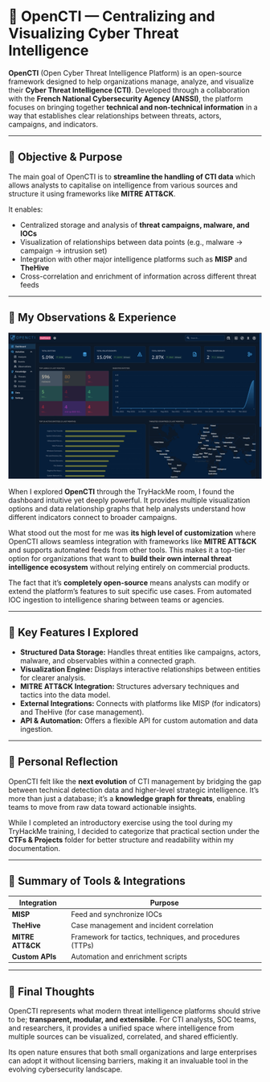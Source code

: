 # 🧩 OpenCTI — Centralizing and Visualizing Cyber Threat Intelligence

**OpenCTI** (Open Cyber Threat Intelligence Platform) is an open-source framework designed to help organizations manage, analyze, and visualize their **Cyber Threat Intelligence (CTI)**. Developed through a collaboration with the **French National Cybersecurity Agency (ANSSI)**, the platform focuses on bringing together **technical and non-technical information** in a way that establishes clear relationships between threats, actors, campaigns, and indicators.

---

## 🎯 Objective & Purpose

The main goal of OpenCTI is to **streamline the handling of CTI data** which allows analysts to capitalise on intelligence from various sources and structure it using frameworks like **MITRE ATT&CK**.

It enables:
- Centralized storage and analysis of **threat campaigns, malware, and IOCs**
- Visualization of relationships between data points (e.g., malware → campaign → intrusion set)
- Integration with other major intelligence platforms such as **MISP** and **TheHive**
- Cross-correlation and enrichment of information across different threat feeds

---

## 🧠 My Observations & Experience

![OpenCTI Dashboard](screenshots/OCTI1.png)

When I explored **OpenCTI** through the TryHackMe room, I found the dashboard intuitive yet deeply powerful. It provides multiple visualization options and data relationship graphs that help analysts understand how different indicators connect to broader campaigns.

What stood out the most for me was **its high level of customization** where OpenCTI allows seamless integration with frameworks like **MITRE ATT&CK** and supports automated feeds from other tools. This makes it a top-tier option for organizations that want to **build their own internal threat intelligence ecosystem** without relying entirely on commercial products.

The fact that it’s **completely open-source** means analysts can modify or extend the platform’s features to suit specific use cases. From automated IOC ingestion to intelligence sharing between teams or agencies.

---

## 🧩 Key Features I Explored

- **Structured Data Storage:** Handles threat entities like campaigns, actors, malware, and observables within a connected graph.  
- **Visualization Engine:** Displays interactive relationships between entities for clearer analysis.  
- **MITRE ATT&CK Integration:** Structures adversary techniques and tactics into the data model.  
- **External Integrations:** Connects with platforms like MISP (for indicators) and TheHive (for case management).  
- **API & Automation:** Offers a flexible API for custom automation and data ingestion.

---

## 💬 Personal Reflection

OpenCTI felt like the **next evolution** of CTI management by bridging the gap between technical detection data and higher-level strategic intelligence. It’s more than just a database; it’s a **knowledge graph for threats**, enabling teams to move from raw data toward actionable insights.

While I completed an introductory exercise using the tool during my TryHackMe training, I decided to categorize that practical section under the **CTFs & Projects** folder for better structure and readability within my documentation.

---

## 🧰 Summary of Tools & Integrations

| Integration | Purpose |
|--------------|----------|
| **MISP** | Feed and synchronize IOCs |
| **TheHive** | Case management and incident correlation |
| **MITRE ATT&CK** | Framework for tactics, techniques, and procedures (TTPs) |
| **Custom APIs** | Automation and enrichment scripts |

---

## 🧠 Final Thoughts

OpenCTI represents what modern threat intelligence platforms should strive to be; **transparent, modular, and extensible**. For CTI analysts, SOC teams, and researchers, it provides a unified space where intelligence from multiple sources can be visualized, correlated, and shared efficiently.

Its open nature ensures that both small organizations and large enterprises can adopt it without licensing barriers, making it an invaluable tool in the evolving cybersecurity landscape.
